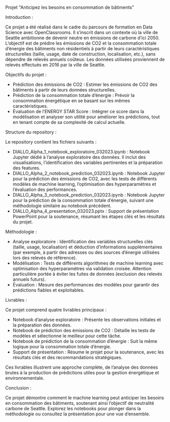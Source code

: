 Projet "Anticipez les besoins en consommation de bâtiments"

Introduction :

Ce projet a été réalisé dans le cadre du parcours de formation en Data Science avec OpenClassrooms. Il s’inscrit dans un contexte où la ville de Seattle ambitionne de devenir neutre en émissions de carbone d’ici 2050. L’objectif est de prédire les émissions de CO2 et la consommation totale d’énergie des bâtiments non résidentiels à partir de leurs caractéristiques structurelles (taille, usage, date de construction, localisation, etc.), sans dépendre de relevés annuels coûteux. Les données utilisées proviennent de relevés effectués en 2016 par la ville de Seattle.

Objectifs du projet :

- Prédiction des émissions de CO2 : Estimer les émissions de CO2 des bâtiments à partir de leurs données structurelles.
- Prédiction de la consommation totale d’énergie : Prévoir la consommation énergétique en se basant sur les mêmes caractéristiques.
- Évaluation de l’ENERGY STAR Score : Intégrer ce score dans la modélisation et analyser son utilité pour améliorer les prédictions, tout en tenant compte de sa complexité de calcul actuelle.
  
Structure du repository :

Le repository contient les fichiers suivants :

- DIALLO_Alpha_1_notebook_exploratoire_032023.ipynb : Notebook Jupyter dédié à l’analyse exploratoire des données. Il inclut des visualisations, l’identification des variables pertinentes et la préparation des features.
- DIALLO_Alpha_2_notebook_prediction_032023.ipynb : Notebook Jupyter pour la prédiction des émissions de CO2, avec les tests de différents modèles de machine learning, l’optimisation des hyperparamètres et l’évaluation des performances.
- DIALLO_Alpha_3_notebook_prediction_032023.ipynb : Notebook Jupyter pour la prédiction de la consommation totale d’énergie, suivant une méthodologie similaire au notebook précédent.
- DIALLO_Alpha_4_presentation_032023.pptx : Support de présentation PowerPoint pour la soutenance, résumant les étapes clés et les résultats du projet.

Méthodologie :

- Analyse exploratoire : Identification des variables structurelles clés (taille, usage, localisation) et déduction d’informations supplémentaires (par exemple, à partir des adresses ou des sources d’énergie utilisées lors des relevés de référence).
- Modélisation : Tests de différents algorithmes de machine learning avec optimisation des hyperparamètres via validation croisée. Attention particulière portée à éviter les fuites de données (exclusion des relevés annuels futurs).
- Évaluation : Mesure des performances des modèles pour garantir des prédictions fiables et exploitables.
  
Livrables :

Ce projet comprend quatre livrables principaux :

- Notebook d’analyse exploratoire : Présente les observations initiales et la préparation des données.
- Notebook de prédiction des émissions de CO2 : Détaille les tests de modèles et sélectionne le meilleur pour cette tâche.
- Notebook de prédiction de la consommation d’énergie : Suit la même logique pour la consommation totale d’énergie.
- Support de présentation : Résume le projet pour la soutenance, avec les résultats clés et des recommandations stratégiques.
  
Ces livrables illustrent une approche complète, de l’analyse des données brutes à la production de prédictions utiles pour la gestion énergétique et environnementale.

Conclusion :

Ce projet démontre comment le machine learning peut anticiper les besoins en consommation des bâtiments, soutenant ainsi l’objectif de neutralité carbone de Seattle. Explorez les notebooks pour plonger dans la méthodologie ou consultez la présentation pour une vue d’ensemble.
